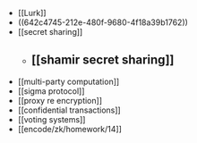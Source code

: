 - [[Lurk]]
- ((642c4745-212e-480f-9680-4f18a39b1762))
- [[secret sharing]]
	- [[shamir secret sharing]]
		-
- [[multi-party computation]]
- [[sigma protocol]]
- [[proxy re encryption]]
- [[confidential transactions]]
- [[voting systems]]
- [[encode/zk/homework/14]]